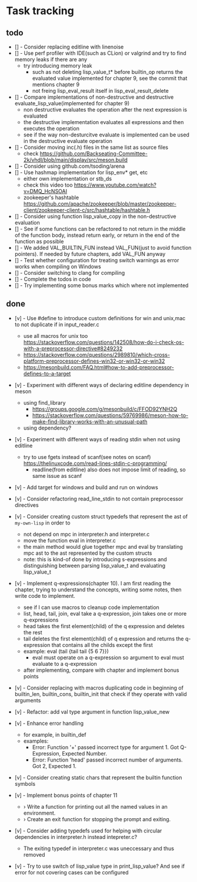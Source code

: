 # Task tracking

## todo

* [] - Consider replacing editline with linenoise
* [] - Use perf profiler with IDE(such as CLion) or valgrind and try to find memory leaks if there are any
  * try introducing memory leak
    * such as not deleting lisp_value_t* before builtin_op returns the evaluated value implemented for chapter 9, see the commit that mentions chapter 9
    * not freing lisp_eval_result itself in lisp_eval_result_delete
* [] - Compare implementations of non-destructive and destructive evaluate_lisp_value(implemented for chapter 9)
  * non destructive evaluates the operation after the next expression is evaluated
  * the destructive implementation evaluates all expressions and then executes the operation
  * see if the way non-desturcitve evaluate is implemented can be used in the destructive evaluate operation
* [] - Consider moving inc(.h) files in the same list as source files
  * check https://github.com/Backseating-Committee-2k/vhdl/blob/main/display/src/meson.build
* [] - Consider using github.com/tsoding/arena
* [] - Use hashmap implementation for lisp_env* get, etc
  * either own implementation or stb_ds
  * check this video too https://www.youtube.com/watch?v=DMQ_HcNSOAI
  * zookeeper's hashtable https://github.com/apache/zookeeper/blob/master/zookeeper-client/zookeeper-client-c/src/hashtable/hashtable.h
* [] - Consider using function lisp_value_copy in the non-destructive evaluation
* [] - See if some  functions can be refactored to not return in the middle of the function body, 
instead return early, or return in the end of the function as possible
* [] - We added VAL_BUILTIN_FUN instead VAL_FUN(just to avoid function pointers). 
If needed by future chapters, add VAL_FUN anyway
* [] - Test whether configuration for treating switch warnings as error works when compiling on Windows
* [] - Consider switching to clang for compiling
* [] - Complete the todos in code
* [] - Try implementing some bonus marks which where not implemented

## done

* [v] - Use #define to introduce custom definitions for win and unix,mac to not duplicate if in input_reader.c
  * use all macros for unix too https://stackoverflow.com/questions/142508/how-do-i-check-os-with-a-preprocessor-directive#8249232
  * https://stackoverflow.com/questions/2989810/which-cross-platform-preprocessor-defines-win32-or-win32-or-win32
  * https://mesonbuild.com/FAQ.html#how-to-add-preprocessor-defines-to-a-target
* [v] - Experiment with different ways of declaring editline dependency in meson
  * using find_library 
    * https://groups.google.com/g/mesonbuild/c/FFOD92YNH2Q 
    * https://stackoverflow.com/questions/59769986/meson-how-to-make-find-library-works-with-an-unusual-path
  * using dependency?

* [v] - Experiment with different ways of reading stdin when not using editline
  * try to use fgets instead of scanf(see notes on scanf) https://thelinuxcode.com/read-lines-stdin-c-programming/
    * readline(from editline) also does not impose limit of reading, so same issue as scanf
* [v] - Add target for windows and build and run on windows
* [v] - Consider refactoring read_line_stdin to not contain preprocessor directives
* [v] - Consider creating custom struct typedefs that represent the ast of `my-own-lisp` in order to 
  * not depend on mpc in interpreter.h and interpreter.c
  * move the function eval in interpreter.c
  * the main method would glue together mpc and eval by translating mpc ast to the ast represented by the custom structs
  * note: this is kind-of done by introducing s-expressions and distinguishing between parsing lisp_value_t and evaluating lisp_value_t
* [v] - Implement q-expressions(chapter 10). I am first reading the chapter, trying to understand the concepts,
  writing some notes, then write code to implement.
  * see if I can use macros to cleanup code implementation
  * list, head, tail, join, eval take a q-expression, join takes one or more q-expressions
  * head takes the first element(child) of the q expression and deletes the rest
  * tail deletes the first element(child) of q expression and returns the q-expression that contains all the childs except the first
  * example: eval (tail {tail tail {5 6 7}})
    * eval must operate on a q-expression so argument to eval must evaluate to a q-expression
  * after implementing, compare with chapter and implement bonus points
* [v] - Consider replacing with macros duplicating code in beginning of builtin_len, builtin_cons, builtin_init
  that check if they operate with valid arguments
* [v] - Refactor: add val type argument in function lisp_value_new
* [v] - Enhance error handling
  * for example, in builtin_def
  * examples:
    * Error: Function '+' passed incorrect type for argument 1. Got Q-Expression, Expected Number.
    * Error: Function 'head' passed incorrect number of arguments. Got 2, Expected 1.
* [v] - Consider creating static chars that represent the builtin function symbols
* [v] - Implement bonus points of chapter 11
  * › Write a function for printing out all the named values in an environment.
  * › Create an exit function for stopping the prompt and exiting.
* [v] - Consider adding typedefs used for helping with circular dependencies in interpreter.h instead intepreter.c?
  * The exiting typedef in interpreter.c was uneccessary and thus removed
* [v] - Try to use switch of lisp_value type in print_lisp_value? And see if error for not covering cases can be configured

